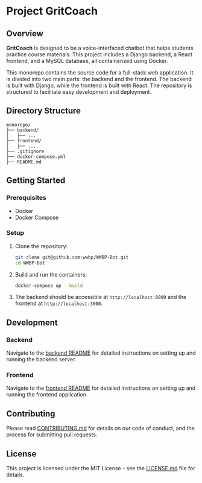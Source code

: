 # Project GritCoach

## Overview

**GritCoach** is designed to be a voice-interfaced chatbot that helps students practice course materials. This project includes a Django backend, a React frontend, and a MySQL database, all containerized using Docker.

This monorepo contains the source code for a full-stack web application. It is divided into two main parts: the backend and the frontend. The backend is built with Django, while the frontend is built with React. The repository is structured to facilitate easy development and deployment.

## Directory Structure

```
monorepo/
├── backend/
│   ├── ...
├── frontend/
│   ├── ...
├── .gitignore
├── docker-compose.yml
├── README.md
```

## Getting Started

### Prerequisites

- Docker
- Docker Compose

### Setup

1. Clone the repository:

    ```bash
    git clone git@github.com:wwbp/WWBP-Bot.git
    cd WWBP-Bot
    ```

2. Build and run the containers:

    ```bash
    docker-compose up --build
    ```

3. The backend should be accessible at `http://localhost:8000` and the frontend at `http://localhost:3000`.

## Development

### Backend

Navigate to the [backend README](./backend/README.md) for detailed instructions on setting up and running the backend server.

### Frontend

Navigate to the [frontend README](./frontend/app/README.md) for detailed instructions on setting up and running the frontend application.

## Contributing

Please read [CONTRIBUTING.md](./CONTRIBUTING.md) for details on our code of conduct, and the process for submitting pull requests.

## License

This project is licensed under the MIT License - see the [LICENSE.md](./LICENSE.md) file for details.
